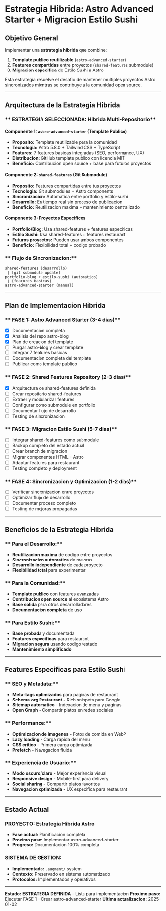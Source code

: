 # Estrategia Hibrida: Astro Advanced Starter + Migracion Estilo Sushi

## Objetivo General
Implementar una **estrategia hibrida** que combine:
1. **Template publico reutilizable** (`astro-advanced-starter`)
2. **Features compartidas** entre proyectos (`shared-features` submodule)
3. **Migracion especifica** de Estilo Sushi a Astro

Esta estrategia resuelve el desafio de mantener multiples proyectos Astro sincronizados mientras se contribuye a la comunidad open source.

---

## Arquitectura de la Estrategia Hibrida

### ** ESTRATEGIA SELECCIONADA: Hibrida Multi-Repositorio**

#### **Componente 1: `astro-advanced-starter` (Template Publico)**
- **Proposito:** Template reutilizable para la comunidad
- **Tecnologia:** Astro 5.8.0 + Tailwind CSS + TypeScript
- **Features:** 7 features basicas integradas (SEO, performance, UX)
- **Distribucion:** GitHub template publico con licencia MIT
- **Beneficio:** Contribucion open source + base para futuros proyectos

#### **Componente 2: `shared-features` (Git Submodule)**
- **Proposito:** Features compartidas entre tus proyectos
- **Tecnologia:** Git submodules + Astro components
- **Sincronizacion:** Automatica entre portfolio y estilo-sushi
- **Desarrollo:** En tiempo real sin proceso de publicacion
- **Beneficio:** Reutilizacion maxima + mantenimiento centralizado

#### **Componente 3: Proyectos Especificos**
- **Portfolio/Blog:** Usa shared-features + features especificas
- **Estilo Sushi:** Usa shared-features + features restaurant
- **Futuros proyectos:** Pueden usar ambos componentes
- **Beneficio:** Flexibilidad total + codigo probado

### ** Flujo de Sincronizacion:**
```
shared-features (desarrollo)
 | [git submodule update]
portfolio-blog + estilo-sushi (automatico)
 | [features basicas]
astro-advanced-starter (manual)
```

---

## Plan de Implementacion Hibrida

### ** FASE 1: Astro Advanced Starter (3-4 dias)**
- [x] Documentacion completa 
- [x] Analisis del repo astro-blog 
- [x] Plan de creacion del template 
- [ ] Purgar astro-blog y crear template
- [ ] Integrar 7 features basicas
- [ ] Documentacion completa del template
- [ ] Publicar como template publico

### ** FASE 2: Shared Features Repository (2-3 dias)**
- [x] Arquitectura de shared-features definida 
- [ ] Crear repositorio shared-features
- [ ] Extraer y modularizar features
- [ ] Configurar como submodule en portfolio
- [ ] Documentar flujo de desarrollo
- [ ] Testing de sincronizacion

### ** FASE 3: Migracion Estilo Sushi (5-7 dias)**
- [ ] Integrar shared-features como submodule
- [ ] Backup completo del estado actual
- [ ] Crear branch de migracion
- [ ] Migrar componentes HTML - Astro
- [ ] Adaptar features para restaurant
- [ ] Testing completo y deployment

### ** FASE 4: Sincronizacion y Optimizacion (1-2 dias)**
- [ ] Verificar sincronizacion entre proyectos
- [ ] Optimizar flujo de desarrollo
- [ ] Documentar proceso completo
- [ ] Testing de mejoras propagadas

---

## Beneficios de la Estrategia Hibrida

### ** Para el Desarrollo:**
- **Reutilizacion maxima** de codigo entre proyectos
- **Sincronizacion automatica** de mejoras
- **Desarrollo independiente** de cada proyecto
- **Flexibilidad total** para experimentar

### ** Para la Comunidad:**
- **Template publico** con features avanzadas
- **Contribucion open source** al ecosistema Astro
- **Base solida** para otros desarrolladores
- **Documentacion completa** de uso

### ** Para Estilo Sushi:**
- **Base probada** y documentada
- **Features especificas** para restaurant
- **Migracion segura** usando codigo testado
- **Mantenimiento simplificado**

---

## Features Especificas para Estilo Sushi

### ** SEO y Metadata:**
- **Meta-tags optimizados** para paginas de restaurant
- **Schema.org Restaurant** - Rich snippets para Google
- **Sitemap automatico** - Indexacion de menu y paginas
- **Open Graph** - Compartir platos en redes sociales

### ** Performance:**
- **Optimizacion de imagenes** - Fotos de comida en WebP
- **Lazy loading** - Carga rapida del menu
- **CSS critico** - Primera carga optimizada
- **Prefetch** - Navegacion fluida

### ** Experiencia de Usuario:**
- **Modo oscuro/claro** - Mejor experiencia visual
- **Responsive design** - Mobile-first para delivery
- **Social sharing** - Compartir platos favoritos
- **Navegacion optimizada** - UX especifica para restaurant

---

## Estado Actual

### **PROYECTO:** Estrategia Hibrida Astro
- **Fase actual:** Planificacion completa
- **Proximo paso:** Implementar astro-advanced-starter
- **Progreso:** Documentacion 100% completa

### **SISTEMA DE GESTION:**
- **Implementado:** `.augment/` system
- **Contexto:** Preservado en sistema automatizado
- **Protocolos:** Implementados y operativos

---

**Estado:** **ESTRATEGIA DEFINIDA** - Lista para implementacion 
**Proximo paso:** Ejecutar FASE 1 - Crear astro-advanced-starter 
**Ultima actualizacion:** 2025-01-02